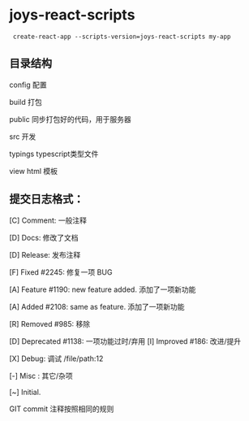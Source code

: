 # joys-react-scripts

```
 create-react-app --scripts-version=joys-react-scripts my-app
```

## 目录结构

config 配置

build 打包

public 同步打包好的代码，用于服务器

src 开发

typings typescript类型文件

view html 模板

## 提交日志格式：

[C] Comment: 一般注释

[D] Docs: 修改了文档

[D] Release: 发布注释

[F] Fixed #2245: 修复一项 BUG

[A] Feature #1190: new feature added. 添加了一项新功能

[A] Added #2108: same as feature. 添加了一项新功能

[R] Removed #985: 移除

[D] Deprecated #1138: 一项功能过时/弃用
[I] Improved #186: 改进/提升

[X] Debug: 调试 /file/path:12

[-] Misc : 其它/杂项

[~] Initial.

GIT commit 注释按照相同的规则